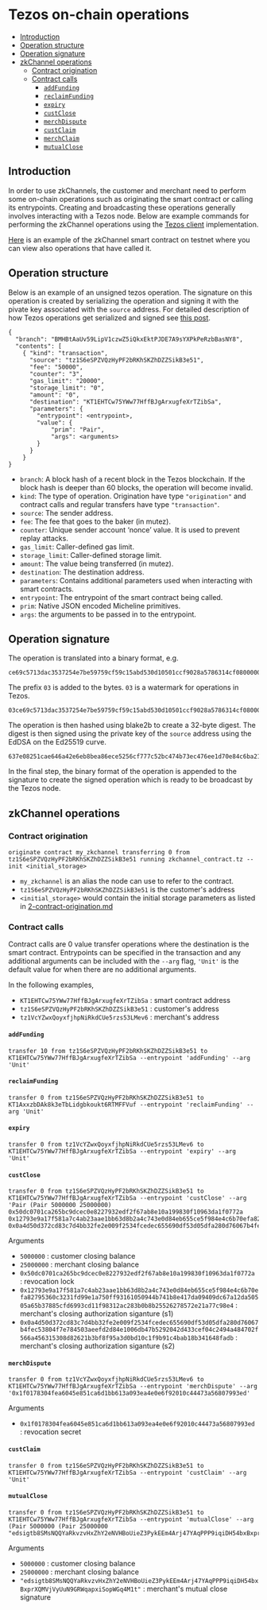 # Tezos on-chain operations
* [Introduction](#introduction)
* [Operation structure](#operation-structure)
* [Operation signature](#operation-signature)
* [zkChannel operations](#zkchannel-operations)
    * [Contract origination](#contract-origination)
    * [Contract calls](#contract-calls)
        * [`addFunding`](#`addfunding`)
        * [`reclaimFunding`](#`reclaimFunding`)
        * [`expiry`](#`expiry`)
        * [`custClose`](#`custClose`)
        * [`merchDispute`](#`merchDispute`)
        * [`custClaim`](#`custClaim`)
        * [`merchClaim`](#`merchClaim`)
        * [`mutualClose`](#`mutualClose`)

## Introduction
In order to use zkChannels, the customer and merchant need to perform some on-chain operations such as originating the smart contract or calling its entrypoints. Creating and broadcasting these operations generally involves interacting with a Tezos node. Below are example commands for performing the zkChannel operations using the [Tezos client](https://gitlab.com/tezos/tezos.git) implementation.

[Here](https://edo2net.tzkt.io/KT1FVYH6bbfYxYntiESPmMevjcT9Co3nEYpM/operations/) is an example of the zkChannel smart contract on testnet where you can view also operations that have called it.

## Operation structure

Below is an example of an unsigned tezos operation. The signature on this operation is created by serializing the operation and signing it with the pivate key associated with the `source` address. For detailed description of how Tezos operations get serialized and signed see [this post](https://www.ocamlpro.com/2018/11/21/an-introduction-to-tezos-rpcs-signing-operations/).
```
{
  "branch": "BMHBtAaUv59LipV1czwZ5iQkxEktPJDE7A9sYXPkPeRzbBasNY8",
  "contents": [
    { "kind": "transaction",
      "source": "tz1S6eSPZVQzHyPF2bRKhSKZhDZZSikB3e51",
      "fee": "50000",
      "counter": "3",
      "gas_limit": "20000",
      "storage_limit": "0",
      "amount": "0",
      "destination": "KT1EHTCw75YWw77HffBJgArxugfeXrTZibSa",
      "parameters": {
        "entrypoint": <entrypoint>,
        "value": {
            "prim": "Pair",
            "args": <arguments>
        } 
      }
    }
}
```
- `branch`: A block hash of a recent block in the Tezos blockchain. If the block hash is deeper than 60 blocks, the operation will become invalid.
- `kind`: The type of operation. Origination have type `"origination"` and contract calls and regular transfers have type `"transaction"`.
- `source`: The sender address.
- `fee`: The fee that goes to the baker (in mutez).
- `counter`: Unique sender account ‘nonce’ value. It is used to prevent replay attacks.
- `gas_limit`: Caller-defined gas limit. 
- `storage_limit`: Caller-defined storage limit. 
- `amount`: The value being transferred (in mutez).
- `destination`: The destination address.
- `parameters`: Contains additional parameters used when interacting with smart contracts.
- `entrypoint`: The entrypoint of the smart contract being called.
- `prim`: Native JSON encoded Micheline primitives.
- `args`: the arguments to be passed in to the entrypoint.

## Operation signature
The operation is translated into a binary format, e.g.
```
ce69c5713dac3537254e7be59759cf59c15abd530d10501ccf9028a5786314cf08000002298c03ed7d454a101eb7022bc95f7e5f41ac78d0860303c8010080c2d72f0000e7670f32038107a59a2b9cfefae36ea21f5aa63c00
```
The prefix `03` is added to the bytes. `03` is a watermark for operations in Tezos.

```
03ce69c5713dac3537254e7be59759cf59c15abd530d10501ccf9028a5786314cf08000002298c03ed7d454a101eb7022bc95f7e5f41ac78d0860303c8010080c2d72f0000e7670f32038107a59a2b9cfefae36ea21f5aa63c00
```
The operation is then hashed using blake2b to create a 32-byte digest. The digest is then signed using the private key of the `source` address using the EdDSA on the Ed25519 curve.

```
637e08251cae646a42e6eb8bea86ece5256cf777c52bc474b73ec476ee1d70e84c6ba21276d41bc212e4d878615f4a31323d39959e07539bc066b84174a8ff0d
```
In the final step, the binary format of the operation is appended to the signature to create the signed operation which is ready to be broadcast by the Tezos node.


## zkChannel operations
### Contract origination
```
originate contract my_zkchannel transferring 0 from tz1S6eSPZVQzHyPF2bRKhSKZhDZZSikB3e51 running zkchannel_contract.tz --init <initial_storage>
```
- `my_zkchannel` is an alias the node can use to refer to the contract.
- `tz1S6eSPZVQzHyPF2bRKhSKZhDZZSikB3e51` is the customer's address 
- `<initial_storage>` would contain the initial storage parameters as listed in [2-contract-origination.md](2-contract-origination.md#initial-storage-arguments)


### Contract calls

Contract calls are 0 value transfer operations where the destination is the smart contract. Entrypoints can be specified in the transaction and any additional arguments can be included with the `--arg` flag, `'Unit'` is the default value for when there are no additional arguments. 

In the following examples, 
- `KT1EHTCw75YWw77HffBJgArxugfeXrTZibSa` : smart contract address
- `tz1S6eSPZVQzHyPF2bRKhSKZhDZZSikB3e51` : customer's address 
- `tz1VcYZwxQoyxfjhpNiRkdCUe5rzs53LMev6` : merchant's address


#### `addFunding`
```
transfer 10 from tz1S6eSPZVQzHyPF2bRKhSKZhDZZSikB3e51 to KT1EHTCw75YWw77HffBJgArxugfeXrTZibSa --entrypoint 'addFunding' --arg 'Unit'
```

#### `reclaimFunding`
```
transfer 0 from tz1S6eSPZVQzHyPF2bRKhSKZhDZZSikB3e51 to KT1AxxzbDAk8k3eTbLidgbkoukt6RTMFFVuf --entrypoint 'reclaimFunding' --arg 'Unit'
```

#### `expiry`
```
transfer 0 from tz1VcYZwxQoyxfjhpNiRkdCUe5rzs53LMev6 to KT1EHTCw75YWw77HffBJgArxugfeXrTZibSa --entrypoint 'expiry' --arg 'Unit'
```

#### `custClose`
```
transfer 0 from tz1S6eSPZVQzHyPF2bRKhSKZhDZZSikB3e51 to KT1EHTCw75YWw77HffBJgArxugfeXrTZibSa --entrypoint 'custClose' --arg 'Pair (Pair 5000000 25000000) 0x50dc0701ca265bc9dcec0e8227932edf2f67ab8e10a199830f10963da1f0772a 0x12793e9a17f581a7c4ab23aae1bb63d8b2a4c743e0d84eb655ce5f984e4c6b70efa82795360c3231fd99e1a750ff93161050944b741b8e417da09409dc67a12da50505a65b37885cfd6993cd11f98312ac283b0b8b25526278572e21a77c98e4 0x0a4d50d372cd83c7d4bb32fe2e009f2534fcedec655690df53d05dfa280d76067b4fec53804f7e784503aeefd2d84e1006db47b5292042d433cef04c2494a484702f566a456315308d82621b3bf8f95a3d0bd10c1f9b91c4bab18b341648fadb'
```
Arguments
- `5000000` : customer closing balance
- `25000000` : merchant closing balance
- `0x50dc0701ca265bc9dcec0e8227932edf2f67ab8e10a199830f10963da1f0772a` : revocation lock
- `0x12793e9a17f581a7c4ab23aae1bb63d8b2a4c743e0d84eb655ce5f984e4c6b70efa82795360c3231fd99e1a750ff93161050944b741b8e417da09409dc67a12da50505a65b37885cfd6993cd11f98312ac283b0b8b25526278572e21a77c98e4` : merchant's closing authorization siganture (s1)
- `0x0a4d50d372cd83c7d4bb32fe2e009f2534fcedec655690df53d05dfa280d76067b4fec53804f7e784503aeefd2d84e1006db47b5292042d433cef04c2494a484702f566a456315308d82621b3bf8f95a3d0bd10c1f9b91c4bab18b341648fadb` : merchant's closing authorization siganture (s2)

#### `merchDispute`
```
transfer 0 from tz1VcYZwxQoyxfjhpNiRkdCUe5rzs53LMev6 to KT1EHTCw75YWw77HffBJgArxugfeXrTZibSa --entrypoint 'merchDispute' --arg '0x1f0178304fea6045e851ca6d1bb613a093ea4e0e6f92010c44473a56807993ed'
```
Arguments
- `0x1f0178304fea6045e851ca6d1bb613a093ea4e0e6f92010c44473a56807993ed` : revocation secret
#### `custClaim`
```
transfer 0 from tz1S6eSPZVQzHyPF2bRKhSKZhDZZSikB3e51 to KT1EHTCw75YWw77HffBJgArxugfeXrTZibSa --entrypoint 'custClaim' --arg 'Unit'
```

#### `mutualClose`
```
transfer 0 from tz1S6eSPZVQzHyPF2bRKhSKZhDZZSikB3e51 to KT1EHTCw75YWw77HffBJgArxugfeXrTZibSa --entrypoint 'mutualClose' --arg (Pair 5000000 (Pair 25000000 "edsigtb8SMsNQQYaRkvzvHxZhY2eNVHBoUieZ3PykEEm4Arj47YAqPPP9iqiDH54bxBxprXQMVjVyUuN9GRWqapxiSopWGq4M1t"))
```
Arguments
- `5000000` : customer closing balance
- `25000000` : merchant closing balance
- `"edsigtb8SMsNQQYaRkvzvHxZhY2eNVHBoUieZ3PykEEm4Arj47YAqPPP9iqiDH54bxBxprXQMVjVyUuN9GRWqapxiSopWGq4M1t"` : merchant's mutual close signature
